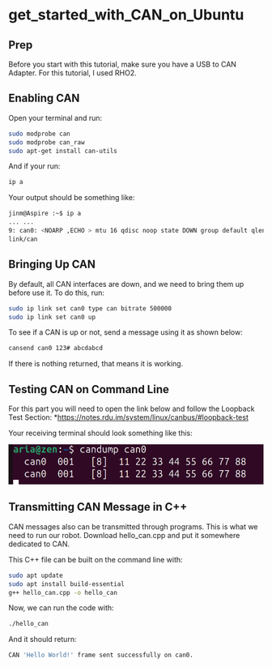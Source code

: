 # get_started_with_CAN_on_Ubuntu

## Prep

Before you start with this tutorial, make sure you have a USB to CAN Adapter. For this tutorial, I used RHO2.

## Enabling CAN

Open your terminal and run: 

```bash
sudo modprobe can
sudo modprobe can_raw
sudo apt-get install can-utils
```

And if your run:


```bash
ip a
```
Your output should be something like:

```bash
jinm@Aspire :~$ ip a
... ...
9: can0: <NOARP ,ECHO > mtu 16 qdisc noop state DOWN group default qlen 10
link/can
```

## Bringing Up CAN

By default, all CAN interfaces are down, and we need to bring them up before use it. To do this, run: 

```bash
sudo ip link set can0 type can bitrate 500000
sudo ip link set can0 up
```
To see if a CAN is up or not, send a message using it as shown below:

```bash
cansend can0 123# abcdabcd
```

If there is nothing returned, that means it is working.

## Testing CAN on Command Line

For this part you will need to open the link below and follow the Loopback Test Section:
*https://notes.rdu.im/system/linux/canbus/#loopback-test

Your receiving terminal should look something like this:

![receiver_terminal_output](receiver_terminal_output.png "get_started_with_CAN_on_Ubuntu")

## Transmitting CAN Message in C++

CAN messages also can be transmitted through programs. This is what we need to run our robot. Download hello_can.cpp and put it somewhere dedicated to CAN.

This C++ file can be built on the command line with:

```bash
sudo apt update
sudo apt install build-essential
g++ hello_can.cpp -o hello_can
```

Now, we can run the code with:

```bash
./hello_can
```

And it should return:


```bash
CAN 'Hello World!' frame sent successfully on can0.
```

